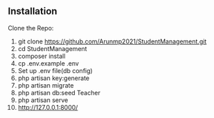 Installation
----------------------------
Clone the Repo:
1. git clone https://github.com/Arunmp2021/StudentManagement.git
2. cd StudentManagement
3. composer install
4. cp .env.example .env
5. Set up .env file(db config)
6. php artisan key:generate
7. php artisan migrate
8. php artisan db:seed Teacher
9. php artisan serve
10. http://127.0.0.1:8000/

